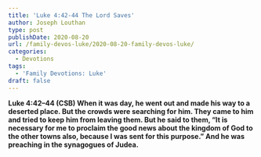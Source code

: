 ```yaml
---
title: 'Luke 4:42-44 The Lord Saves'
author: Joseph Louthan
type: post
publishDate: 2020-08-20
url: /family-devos-luke/2020-08-20-family-devos-luke/
categories:
  - Devotions
tags:
  - 'Family Devotions: Luke'
draft: false
---
```


**Luke 4:42–44 (CSB) When it was day, he went out and made his way to a deserted place. But the crowds were searching for him. They came to him and tried to keep him from leaving them.  But he said to them, “It is necessary for me to proclaim the good news about the kingdom of God to the other towns also, because I was sent for this purpose.”  And he was preaching in the synagogues of Judea.** 